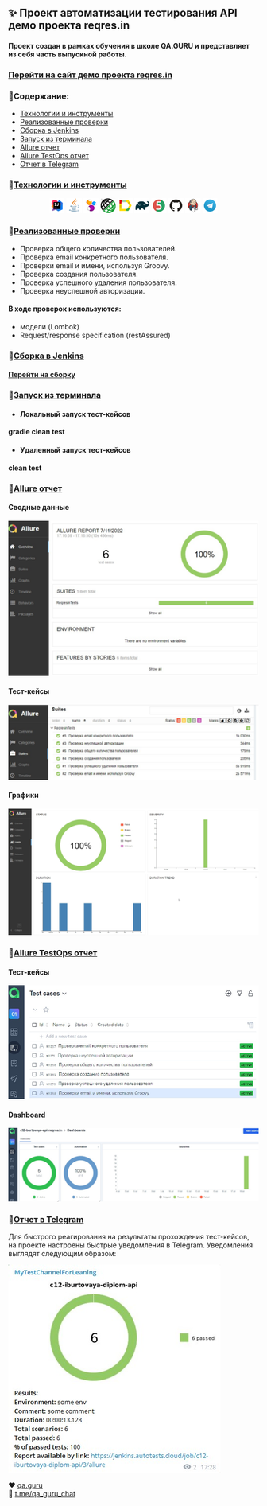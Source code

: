 ## ✨ Проект автоматизации тестирования API демо проекта reqres.in
#### Проект создан в рамках обучения в школе QA.GURU и представляет из себя часть выпускной работы.
### <a target="_blank" href="https://reqres.in/">Перейти на сайт демо проекта reqres.in</a>

### 💎Содержание:

- <a href="#технологии-и-инструменты">Технологии и инструменты</a>
- <a href="#реализованные-проверки">Реализованные проверки</a>
- <a href="#сборка-в-jenkins">Сборка в Jenkins</a>
- <a href="#запуск-из-терминала">Запуск из терминала</a>
- <a href="#allure-отчет">Allure отчет</a>
- <a href="#testops">Allure TestOps отчет</a>
- <a href="#отчет-в-telegram">Отчет в Telegram</a>

### 💎[Технологии и инструменты](#технологии-и-инструменты)
<p align="center">
<img width="6%" title="IntelliJ IDEA" src="logo/Intelij_IDEA.svg">
<img width="6%" title="Java" src="logo/Java.svg">
<img width="6%" title="Selenide" src="logo/Selenide.svg">
<img width="6%" title="RestAssured" src="logo/RestAssured.svg">
<img width="6%" title="Allure Report" src="logo/Allure_Report.svg">
<img width="6%" title="Gradle" src="logo/Gradle.svg">
<img width="6%" title="JUnit5" src="logo/JUnit5.svg">
<img width="6%" title="GitHub" src="logo/GitHub.svg">
<img width="6%" title="Jenkins" src="logo/Jenkins.svg">
<img width="6%" title="Telegram" src="logo/Telegram.svg">
</p>

### 💎[Реализованные проверки](#реализованные-проверки)
* Проверка общего количества пользователей.
* Проверка email конкретного пользователя.
* Проверки email и имени, используя Groovy.
* Проверка создания пользователя.
* Проверка успешного удаления пользователя.
* Проверка неуспешной авторизации.

#### В ходе проверок используются:
- модели (Lombok)
- Request/response specification (restAssured)

### 💎[Сборка в Jenkins](#сборка-в-jenkins)
#### <a target="_blank" href="https://jenkins.autotests.cloud/job/c12-iburtovaya-diplom-api/">Перейти на сборку</a>

### 💎[Запуск из терминала](#запуск-из-терминала)
* #### Локальный запуск тест-кейсов
**gradle clean test**

* #### Удаленный запуск тест-кейсов
**clean test** 

### 💎[Allure отчет](#allure-отчет)
#### Сводные данные
![Img1](logo/mainreport.jpg)

#### Тест-кейсы
![Img2](logo/tests.jpg)

#### Графики
![Img5](logo/graphs.jpg)

### 💎[Allure TestOps отчет](#testops)
#### Тест-кейсы
![Img3](logo/alluretestopscases.jpg)

#### Dashboard
![Img4](logo/dashboard.jpg)

### 💎[Отчет в Telegram](#отчет-в-telegram)
Для быстрого реагирования на результаты прохождения тест-кейсов, на проекте настроены быстрые уведомления в Telegram.
Уведомления выглядят следующим образом:

![Img6](logo/tg.jpg)

❤️ <a target="_blank" href="https://qa.guru">qa.guru</a><br/>
💙 <a target="_blank" href="https://t.me/qa_guru_chat">t.me/qa_guru_chat</a>